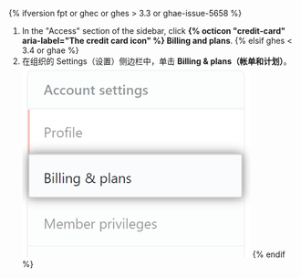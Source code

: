 {% ifversion fpt or ghec or ghes > 3.3 or ghae-issue-5658 %}
1. In the "Access" section of the sidebar, click **{% octicon "credit-card" aria-label="The credit card icon" %} Billing and plans**.
{% elsif ghes < 3.4 or ghae %}
1. 在组织的 Settings（设置）侧边栏中，单击 **Billing & plans（帐单和计划）**。 ![帐单设置](/assets/images/help/billing/settings_organization_billing_plans_tab.png)
{% endif %}
